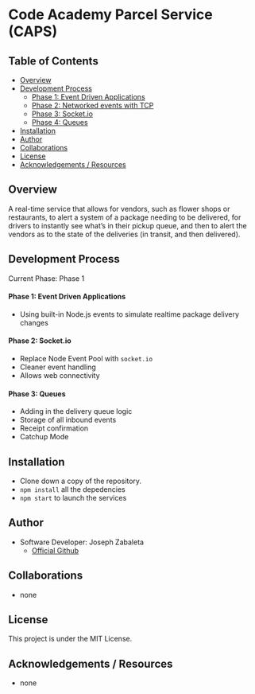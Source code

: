 # Code Academy Parcel Service (CAPS)

## Table of Contents
  - [Overview](#overview)
  - [Development Process](#development-process)
      - [Phase 1: Event Driven Applications](#phase-1-event-driven-applications)
      - [Phase 2: Networked events with TCP](#phase-2-networked-events-with-tcp)
      - [Phase 3: Socket.io](#phase-3-socket.io)
      - [Phase 4: Queues](#phase-4-queues)
  - [Installation](#installation)
  - [Author](#author)
  - [Collaborations](#collaborations)
  - [License](#license)
  - [Acknowledgements / Resources](#acknowledgements-/-resources)

## Overview
A real-time service that allows for vendors, such as flower shops or restaurants, to alert a system of a package needing to be delivered, for drivers to instantly see what’s in their pickup queue, and then to alert the vendors as to the state of the deliveries (in transit, and then delivered).


## Development Process
Current Phase: Phase 1

#### Phase 1: Event Driven Applications
- Using built-in Node.js events to simulate realtime package delivery changes

#### Phase 2: Socket.io
- Replace Node Event Pool with `socket.io`
- Cleaner event handling
- Allows web connectivity

#### Phase 3: Queues
- Adding in the delivery queue logic
- Storage of all inbound events
- Receipt confirmation
- Catchup Mode

## Installation
- Clone down a copy of the repository.
- `npm install` all the depedencies
- `npm start` to launch the services


## Author
- Software Developer: Joseph Zabaleta
  - [Official Github](https://github.com/joseph-zabaleta)

## Collaborations
- none

## License
This project is under the MIT License.

## Acknowledgements / Resources
- none

